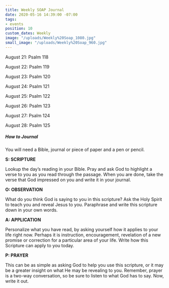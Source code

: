 ```yaml
---
title: Weekly SOAP Journal
date: 2020-05-16 14:39:00 -07:00
tags:
- events
position: 10
custom_dates: Weekly
image: "/uploads/Weekly%20Soap_1080.jpg"
small_image: "/uploads/Weekly%20Soap_960.jpg"
---
```


August 21: Psalm 118

August 22: Psalm 119

August 23: Psalm 120

August 24: Psalm 121

August 25: Psalm 122

August 26: Psalm 123

August 27: Psalm 124

August 28: Psalm 125

##### How to Journal

You will need a Bible, journal or piece of paper and a pen or pencil.

**S: SCRIPTURE**

Lookup the day’s reading in your Bible. Pray and ask God to highlight a verse to you as you read through the passage. When you are done, take the verse that God impressed on you and write it in your journal.

**O: OBSERVATION**

What do you think God is saying to you in this scripture? Ask the Holy Spirit to teach you and reveal Jesus to you. Paraphrase and write this scripture down in your own words.

**A: APPLICATION**

Personalize what you have read, by asking yourself how it applies to your life right now. Perhaps it is instruction, encouragement, revelation of a new promise or correction for a particular area of your life. Write how this Scripture can apply to you today.

**P: PRAYER**

This can be as simple as asking God to help you use this scripture, or it may be a greater insight on what He may be revealing to you. Remember, prayer is a two-way conversation, so be sure to listen to what God has to say. Now, write it out.